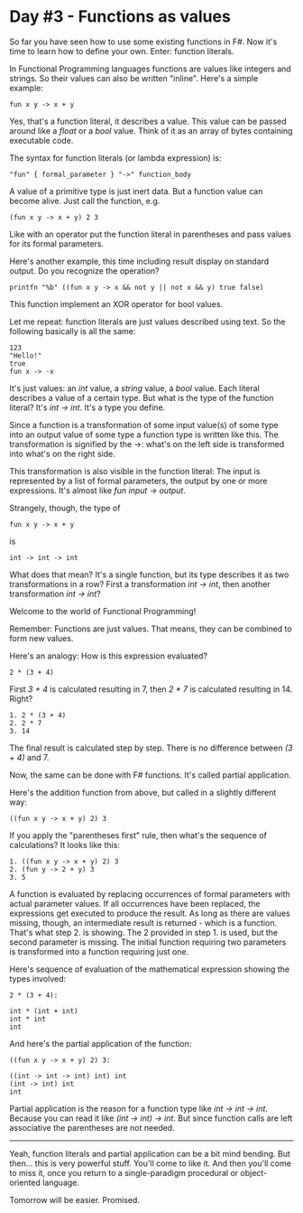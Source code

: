 # Day #3 - Functions as values
So far you have seen how to use some existing functions in F#. Now it's time to learn how to define your own. Enter: function literals.

In Functional Programming languages functions are values like integers and strings. So their values can also be written "inline". Here's a simple example:

```
fun x y -> x + y
```

Yes, that's a function literal, it describes a value. This value can be passed around like a _float_ or a _bool_ value. Think of it as an array of bytes containing executable code.

The syntax for function literals (or lambda expression) is:

```
"fun" { formal_parameter } "->" function_body
```

A value of a primitive type is just inert data. But a function value can become alive. Just call the function, e.g.

```
(fun x y -> x + y) 2 3
```

Like with an operator put the function literal in parentheses and pass values for its formal parameters.

Here's another example, this time including result display on standard output. Do you recognize the operation?

```
printfn "%b" ((fun x y -> x && not y || not x && y) true false)
```

This function implement an XOR operator for bool values.

Let me repeat: function literals are just values described using text. So the following basically is all the same:

```
123
"Hello!"
true
fun x -> -x
``` 

It's just values: an _int_ value, a _string_ value, a _bool_ value. Each literal describes a value of a certain type. But what is the type of the function literal? It's _int -> int_. It's a type you define.

Since a function is a transformation of some input value(s) of some type into an output value of some type a function type is written like this. The transformation is signified by the ->: what's on the left side is transformed into what's on the right side.

This transformation is also visible in the function literal: The input is represented by a list of formal parameters, the output by one or more expressions. It's almost like _fun input -> output_.

Strangely, though, the type of

```
fun x y -> x + y
```

is

```
int -> int -> int
```

What does that mean? It's a single function, but its type describes it as two transformations in a row? First a transformation _int -> int_, then another transformation _int -> int_?

Welcome to the world of Functional Programming!

Remember: Functions are just values. That means, they can be combined to form new values.

Here's an analogy: How is this expression evaluated?

```
2 * (3 + 4)
```

First _3 + 4_ is calculated resulting in 7, then _2 * 7_ is calculated resulting in 14. Right?

```
1. 2 * (3 + 4)
2. 2 * 7
3. 14
```

The final result is calculated step by step. There is no difference between _(3 + 4)_ and 7.

Now, the same can be done with F# functions. It's called partial application.

Here's the addition function from above, but called in a slightly different way:

```
((fun x y -> x + y) 2) 3
```

If you apply the "parentheses first" rule, then what's the sequence of calculations? It looks like this:

```
1. ((fun x y -> x + y) 2) 3
2. (fun y -> 2 + y) 3
3. 5
```

A function is evaluated by replacing occurrences of formal parameters with actual parameter values. If all occurrences have been replaced, the expressions get executed to produce the result. As long as there are values missing, though, an intermediate result is returned - which is a function. That's what step 2. is showing. The 2 provided in step 1. is used, but the second parameter is missing. The initial function requiring two parameters is transformed into a function requiring just one.

Here's sequence of evaluation of the mathematical expression showing the types involved:

```
2 * (3 + 4):

int * (int + int)
int * int
int
```

And here's the partial application of the function:

```
((fun x y -> x + y) 2) 3:

((int -> int -> int) int) int
(int -> int) int
int
```

Partial application is the reason for a function type like _int -> int -> int_. Because you can read it like _(int -> int) -> int_. But since function calls are left associative the parentheses are not needed.

***

Yeah, function literals and partial application can be a bit mind bending. But then... this is very powerful stuff. You'll come to like it. And then you'll come to miss it, once you return to a single-paradigm procedural or object-oriented language.

Tomorrow will be easier. Promised.